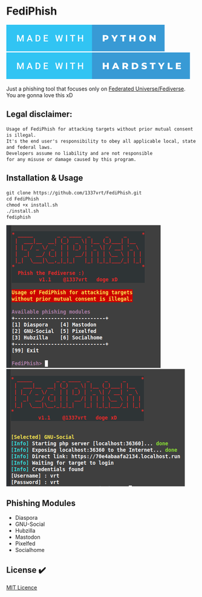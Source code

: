# FediPhish
![made with python](https://raw.githubusercontent.com/1337vrt/FediPhish/main/img/made-with-python.svg)
![hardstyle](https://raw.githubusercontent.com/1337vrt/FediPhish/main/img/made-with-hardstyle.svg)

Just a phishing tool that focuses only on [Federated Universe/Fediverse](https://en.wikipedia.org/wiki/Fediverse).<br>
You are gonna love this xD
## Legal disclaimer:
```
Usage of FediPhish for attacking targets without prior mutual consent is illegal. 
It's the end user's responsibility to obey all applicable local, state and federal laws. 
Developers assume no liability and are not responsible
for any misuse or damage caused by this program.
```
## Installation & Usage
```
git clone https://github.com/1337vrt/FediPhish.git
cd FediPhish
chmod +x install.sh
./install.sh
fediphish
```
![FediPhish](https://raw.githubusercontent.com/1337vrt/FediPhish/main/img/FP.png)
![FediPhish](https://raw.githubusercontent.com/1337vrt/FediPhish/main/img/FP1.png)
## Phishing Modules
- Diaspora
- GNU-Social
- Hubzilla
- Mastodon
- Pixelfed
- Socialhome

## License  :heavy_check_mark:
[MIT Licence](https://github.com/1337vrt/FediPhish/blob/main/LICENSE)
